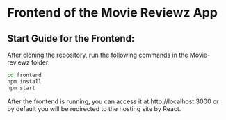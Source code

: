# Frontend of the Movie Reviewz App

## Start Guide for the Frontend:

After cloning the repository, run the following commands in the Movie-reviewz folder:

```bash
cd frontend
npm install
npm start
```

After the frontend is running, you can access it at http://localhost:3000 or by default you will be redirected to the hosting site by React.
